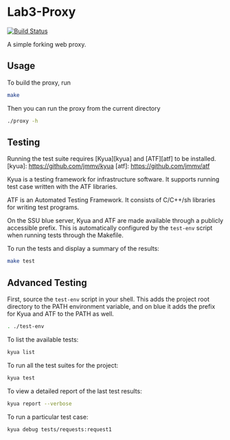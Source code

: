 # Lab3-Proxy
[![Build Status](https://travis-ci.org/Group5-CS365/Lab3-Proxy.svg?branch=master)](https://travis-ci.org/Group5-CS365/Lab3-Proxy)

A simple forking web proxy.


Usage
-----

To build the proxy, run
```sh
make
```

Then you can run the proxy from the current directory
```sh
./proxy -h
```


Testing
-------

Running the test suite requires [Kyua][kyua] and [ATF][atf] to be installed.
[kyua]: https://github.com/jmmv/kyua
[atf]: https://github.com/jmmv/atf

Kyua is a testing framework for infrastructure software. It supports running
test case written with the ATF libraries.

ATF is an Automated Testing Framework. It consists of C/C++/sh libraries for
writing test programs.

On the SSU blue server, Kyua and ATF are made available through a publicly
accessible prefix. This is automatically configured by the `test-env` script
when running tests through the Makefile.

To run the tests and display a summary of the results:
```sh
make test
```


Advanced Testing
----------------

First, source the `test-env` script in your shell. This adds the project root
directory to the PATH environment variable, and on blue it adds the prefix for
Kyua and ATF to the PATH as well.
```sh
. ./test-env
```

To list the available tests:
```sh
kyua list
```

To run all the test suites for the project:
```sh
kyua test
```

To view a detailed report of the last test results:
```sh
kyua report --verbose
```

To run a particular test case:
```sh
kyua debug tests/requests:request1
```
